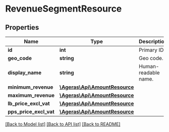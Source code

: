 # RevenueSegmentResource

## Properties
Name | Type | Description | Notes
------------ | ------------- | ------------- | -------------
**id** | **int** | Primary ID. | [optional] 
**geo_code** | **string** | Geo code. | [optional] 
**display_name** | **string** | Human-readable name. | [optional] 
**minimum_revenue** | [**\Ageras\Api\AmountResource**](AmountResource.md) |  | [optional] 
**maximum_revenue** | [**\Ageras\Api\AmountResource**](AmountResource.md) |  | [optional] 
**lb_price_excl_vat** | [**\Ageras\Api\AmountResource**](AmountResource.md) |  | [optional] 
**pps_price_excl_vat** | [**\Ageras\Api\AmountResource**](AmountResource.md) |  | [optional] 

[[Back to Model list]](../README.md#documentation-for-models) [[Back to API list]](../README.md#documentation-for-api-endpoints) [[Back to README]](../README.md)


